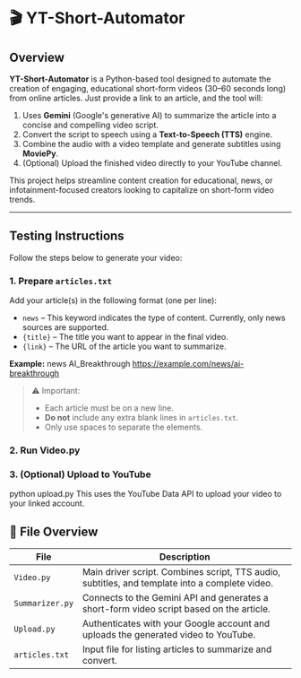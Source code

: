 # 🎬 YT-Short-Automator

## Overview

**YT-Short-Automator** is a Python-based tool designed to automate the creation of engaging, educational short-form videos (30–60 seconds long) from online articles. Just provide a link to an article, and the tool will:

1. Uses **Gemini** (Google's generative AI) to summarize the article into a concise and compelling video script.
2. Convert the script to speech using a **Text-to-Speech (TTS)** engine.
3. Combine the audio with a video template and generate subtitles using **MoviePy**.
4. (Optional) Upload the finished video directly to your YouTube channel.

This project helps streamline content creation for educational, news, or infotainment-focused creators looking to capitalize on short-form video trends.

---

## Testing Instructions

Follow the steps below to generate your video:

### 1. Prepare `articles.txt`

Add your article(s) in the following format (one per line):


- `news` – This keyword indicates the type of content. Currently, only news sources are supported.
- `{title}` – The title you want to appear in the final video.
- `{link}` – The URL of the article you want to summarize.

**Example:**
news AI_Breakthrough https://example.com/news/ai-breakthrough

> ⚠️ Important:
> - Each article must be on a new line.
> - **Do not** include any extra blank lines in `articles.txt`.
> - Only use spaces to separate the elements.
### 2. Run Video.py
### 3. (Optional) Upload to YouTube
python upload.py
This uses the YouTube Data API to upload your video to your linked account.

## 📂 File Overview

| File           | Description                                                                 |
|----------------|-----------------------------------------------------------------------------|
| `Video.py`     | Main driver script. Combines script, TTS audio, subtitles, and template into a complete video. |
| `Summarizer.py`| Connects to the Gemini API and generates a short-form video script based on the article. |
| `Upload.py`    | Authenticates with your Google account and uploads the generated video to YouTube. |
| `articles.txt` | Input file for listing articles to summarize and convert.                   |

